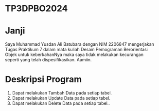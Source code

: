 # TP3DPBO2024

# Janji
Saya Muhammad Yusdan Ali Batubara dengan NIM 2206847 mengerjakan Tugas Praktikum 7 dalam mata kuliah Desain Pemograman Berorientasi Objek untuk keberkahanNya maka saya tidak melakukan kecurangan seperti yang telah dispesifikasikan. Aamiin.

# Deskripsi Program
1. Dapat melakukan Tambah Data pada setiap tabel.
2. Dapat melakukan Update Data pada setiap tabel.
3. Dapat melakukan Delete Data pada setiap tabel..
